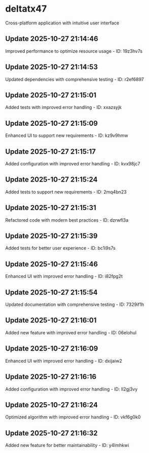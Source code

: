 # deltatx47
Cross-platform application with intuitive user interface

## Update 2025-10-27 21:14:46
Improved performance to optimize resource usage - ID: 19z3hv7s


## Update 2025-10-27 21:14:53
Updated dependencies with comprehensive testing - ID: r2ef6897


## Update 2025-10-27 21:15:01
Added tests with improved error handling - ID: xxazsyjk


## Update 2025-10-27 21:15:09
Enhanced UI to support new requirements - ID: kz9v9hmw


## Update 2025-10-27 21:15:17
Added configuration with improved error handling - ID: kvx98jc7


## Update 2025-10-27 21:15:24
Added tests to support new requirements - ID: 2mq4bn23


## Update 2025-10-27 21:15:31
Refactored code with modern best practices - ID: dzrwfl3a


## Update 2025-10-27 21:15:39
Added tests for better user experience - ID: bc1i9s7s


## Update 2025-10-27 21:15:46
Enhanced UI with improved error handling - ID: i82fpg2t


## Update 2025-10-27 21:15:54
Updated documentation with comprehensive testing - ID: 7329if1h


## Update 2025-10-27 21:16:01
Added new feature with improved error handling - ID: 06elohul


## Update 2025-10-27 21:16:09
Enhanced UI with improved error handling - ID: dxijaiw2


## Update 2025-10-27 21:16:16
Added configuration with improved error handling - ID: ll2gj3vy


## Update 2025-10-27 21:16:24
Optimized algorithm with improved error handling - ID: vkf6g0k0


## Update 2025-10-27 21:16:32
Added new feature for better maintainability - ID: y4lmhkwi

